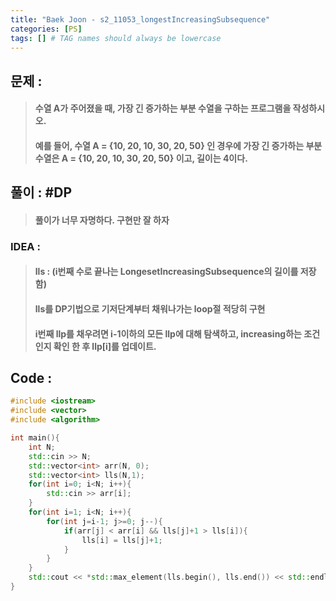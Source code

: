 ```yaml
---
title: "Baek Joon - s2_11053_longestIncreasingSubsequence"
categories: [PS]
tags: [] # TAG names should always be lowercase
---
```

## 문제 : 
> #### 수열 A가 주어졌을 때, 가장 긴 증가하는 부분 수열을 구하는 프로그램을 작성하시오.
> #### 예를 들어, 수열 A = {10, 20, 10, 30, 20, 50} 인 경우에 가장 긴 증가하는 부분 수열은 A = {10, 20, 10, 30, 20, 50} 이고, 길이는 4이다.

## 풀이 : #DP
> #### 풀이가 너무 자명하다. 구현만 잘 하자

### IDEA : 
> #### lls : (i번째 수로 끝나는 LongesetIncreasingSubsequence의 길이를 저장함)
> #### lls를 DP기법으로 기저단계부터 채워나가는 loop절 적당히 구현
> #### i번째 llp를 채우려면 i-1이하의 모든 llp에 대해 탐색하고, increasing하는 조건인지 확인 한 후 llp[i]를 업데이트.

## Code :
```cpp
#include <iostream>
#include <vector>
#include <algorithm>

int main(){
    int N;
    std::cin >> N;
    std::vector<int> arr(N, 0);
    std::vector<int> lls(N,1);
    for(int i=0; i<N; i++){
        std::cin >> arr[i];
    }
    for(int i=1; i<N; i++){
        for(int j=i-1; j>=0; j--){
            if(arr[j] < arr[i] && lls[j]+1 > lls[i]){
                lls[i] = lls[j]+1;
            }
        }
    }
    std::cout << *std::max_element(lls.begin(), lls.end()) << std::endl;
}
```

